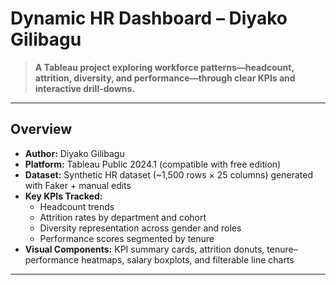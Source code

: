 # Dynamic HR Dashboard – Diyako Gilibagu  

> **A Tableau project exploring workforce patterns—headcount, attrition, diversity, and performance—through clear KPIs and interactive drill-downs.**

---

## Overview  

- **Author:** Diyako Gilibagu  
- **Platform:** Tableau Public 2024.1 (compatible with free edition)  
- **Dataset:** Synthetic HR dataset (~1,500 rows × 25 columns) generated with Faker + manual edits  
- **Key KPIs Tracked:**  
  - Headcount trends  
  - Attrition rates by department and cohort  
  - Diversity representation across gender and roles  
  - Performance scores segmented by tenure  
- **Visual Components:** KPI summary cards, attrition donuts, tenure–performance heatmaps, salary boxplots, and filterable line charts  

---
